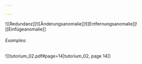 ```yaml
---

---
```


![[Redundanz]]![[Änderungsanomalie]]![[Entfernungsanomalie]]![[Einfügeanomalie]]
###### Examples:
![[tutorium_02.pdf#page=14|tutorium_02, page 14]]